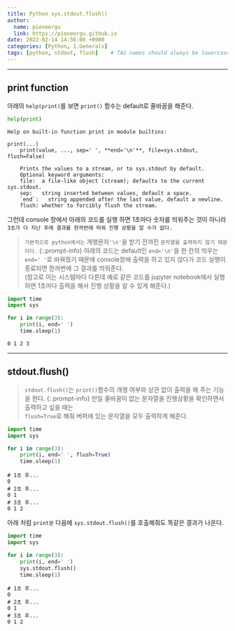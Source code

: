 ```yaml
---
title: Python sys.stdout.flush()
author:
  name: pioneergu
  link: https://pioneergu.github.io
date: 2022-02-14 14:56:00 +0900
categories: [Python, 1.Generals]
tags: [python, stdout, flush]    # TAG names should always be lowercase
---
```


---
## **print function**

아래의 `help(print)`를 보면 `print()` 함수는 default로 줄바꿈을 해준다.

```python
help(print)
```
```text
Help on built-in function print in module builtins:  

print(...)  
    print(value, ..., sep=' ', **end='\n'**, file=sys.stdout, flush=False)  
   
    Prints the values to a stream, or to sys.stdout by default.  
    Optional keyword arguments:  
    file:  a file-like object (stream); defaults to the current sys.stdout.  
    sep:   string inserted between values, default a space.  
    `end`:   string appended after the last value, default a newline.  
    flush: whether to forcibly flush the stream.  
```

그런데 console 창에서 아래의 코드를 실행 하면 1초마다 숫자를 띄워주는 것이 아니라 `3초가 다 지난 후에 결과를 한꺼번에 띄워 진행 상황을 알 수가 없다.`  
> `기본적으로 python에서는` 개행문자`'\n'`을 받기 전까진 `문자열을 출력하지 않기 때문이다.`
{:.prompt-info}
아래의 코드는 default인 `end='\n'`을 한 칸의 띄우는 `end=' '`로 바꿔줬기 때문에 console창에 출력을 하고 있지 않다가 코드 실행이 종료되면 한꺼번에 그 결과를 띄워준다.  
(참고로 이는 시스템마다 다른데 예로 같은 코드를 jupyter notebook에서 실행하면 1초마다 출력을 해서 진행 상황을 알 수 있게 해준다.)  

```python
import time
import sys

for i in range(3):
    print(i, end=' ')
    time.sleep(1)
```
```text
0 1 2 3
```

---
## **stdout.flush()**

> `stdout.flush()`는 `print()`함수의 개행 여부와 상관 없이 출력을 해 주는 기능을 한다.
{:.prompt-info}
만일 줄바꿈이 없는 문자열을 진행상황을 확인하면서 출력하고 싶을 때는  
`flush=True`로 해줘 버퍼에 있는 문자열을 모두 출력하게 해준다.

```python
import time
import sys

for i in range(3):
    print(i, end=' ', flush=True)
    time.sleep(1)
```

```text
# 1초 후...
0
# 2초 후...
0 1
# 3초 후...
0 1 2
```

아래 처럼 `print문` 다음에 `sys.stdout.flush()`를 호출해줘도 똑같은 결과가 나온다.  

```python
import time
import sys

for i in range(3):
    print(i, end=' ')
    sys.stdout.flush()
    time.sleep(1)
```

```text
# 1초 후...
0
# 2초 후...
0 1
# 3초 후...
0 1 2
```